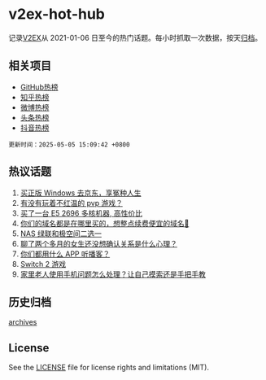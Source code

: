 # v2ex-hot-hub

 记录[V2EX](https://www.v2ex.com/)从 2021-01-06 日至今的热门话题。每小时抓取一次数据，按天[归档](archives)。
 
 ## 相关项目

- [GitHub热榜](https://github.com/it985/github-hot-hub)
- [知乎热榜](https://github.com/it985/zhihu-hot-hub)
- [微博热榜](https://github.com/it985/weibo-hot-hub)
- [头条热榜](https://github.com/it985/toutiao-hot-hub)
- [抖音热榜](https://github.com/it985/douyin-hot-hub)


 `更新时间：2025-05-05 15:09:42 +0800`

## 热议话题

1. [买正版 Windows 去京东，享冤种人生](https://www.v2ex.com/t/1129631)
1. [有没有玩着不红温的 pvp 游戏？](https://www.v2ex.com/t/1129607)
1. [买了一台 E5 2696 多核机器, 高性价比](https://www.v2ex.com/t/1129622)
1. [你们的域名都是在哪里买的，想整点续费便宜的域名🥲](https://www.v2ex.com/t/1129672)
1. [NAS 绿联和极空间二选一](https://www.v2ex.com/t/1129646)
1. [聊了两个多月的女生还没想确认关系是什么心理？](https://www.v2ex.com/t/1129681)
1. [你们都用什么 APP 听播客？](https://www.v2ex.com/t/1129635)
1. [Switch 2 游戏](https://www.v2ex.com/t/1129671)
1. [家里老人使用手机问题怎么处理？让自己摸索还是手把手教](https://www.v2ex.com/t/1129625)

## 历史归档

[archives](archives)

## License

See the [LICENSE](LICENSE) file for license rights and limitations (MIT).
